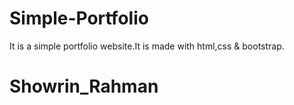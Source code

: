 # Simple-Portfolio
It is a  simple portfolio website.It is made with html,css &amp; bootstrap.
# Showrin_Rahman
